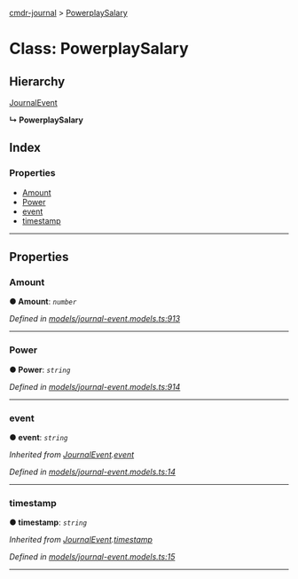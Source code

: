 [cmdr-journal](../README.md) > [PowerplaySalary](../classes/powerplaysalary.md)



# Class: PowerplaySalary

## Hierarchy


 [JournalEvent](journalevent.md)

**↳ PowerplaySalary**







## Index

### Properties

* [Amount](powerplaysalary.md#amount)
* [Power](powerplaysalary.md#power)
* [event](powerplaysalary.md#event)
* [timestamp](powerplaysalary.md#timestamp)



---
## Properties
<a id="amount"></a>

###  Amount

**●  Amount**:  *`number`* 

*Defined in [models/journal-event.models.ts:913](https://github.com/chrisbruford/cmdr-journal/blob/5b08b7d/src/models/journal-event.models.ts#L913)*





___

<a id="power"></a>

###  Power

**●  Power**:  *`string`* 

*Defined in [models/journal-event.models.ts:914](https://github.com/chrisbruford/cmdr-journal/blob/5b08b7d/src/models/journal-event.models.ts#L914)*





___

<a id="event"></a>

###  event

**●  event**:  *`string`* 

*Inherited from [JournalEvent](journalevent.md).[event](journalevent.md#event)*

*Defined in [models/journal-event.models.ts:14](https://github.com/chrisbruford/cmdr-journal/blob/5b08b7d/src/models/journal-event.models.ts#L14)*





___

<a id="timestamp"></a>

###  timestamp

**●  timestamp**:  *`string`* 

*Inherited from [JournalEvent](journalevent.md).[timestamp](journalevent.md#timestamp)*

*Defined in [models/journal-event.models.ts:15](https://github.com/chrisbruford/cmdr-journal/blob/5b08b7d/src/models/journal-event.models.ts#L15)*





___


